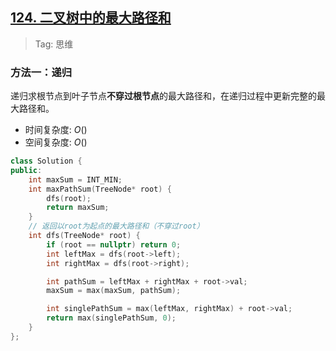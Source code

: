 ## [124. 二叉树中的最大路径和](https://leetcode-cn.com/problems/binary-tree-maximum-path-sum/)

> Tag: 思维

### 方法一：递归

递归求根节点到叶子节点**不穿过根节点**的最大路径和，在递归过程中更新完整的最大路径和。

* 时间复杂度: ${O()}$
* 空间复杂度: ${O()}$
```cpp
class Solution {
public:  
    int maxSum = INT_MIN;
    int maxPathSum(TreeNode* root) {
        dfs(root);
        return maxSum;
    }
    // 返回以root为起点的最大路径和（不穿过root）
    int dfs(TreeNode* root) {
        if (root == nullptr) return 0;
        int leftMax = dfs(root->left);
        int rightMax = dfs(root->right);

        int pathSum = leftMax + rightMax + root->val;
        maxSum = max(maxSum, pathSum);

        int singlePathSum = max(leftMax, rightMax) + root->val;
        return max(singlePathSum, 0);
    }
};
```
